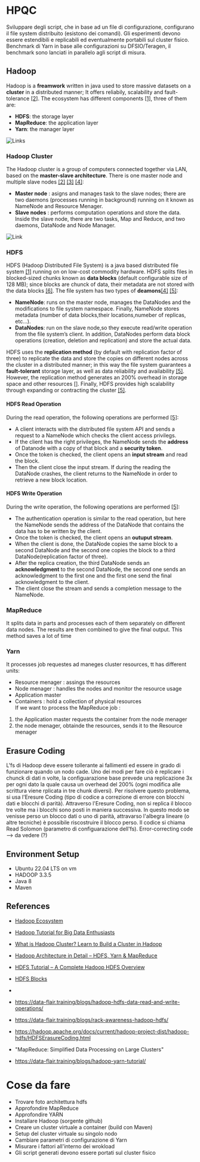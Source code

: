 # HPQC
Sviluppare degli script, che in base ad un file di configurazione, configurano il file system distribuito (esistono dei comandi). Gli esperimenti devono essere estendibili e replicabili ed eventualmente portabili sul cluster fisico.
Benchmark di Yarn in base alle configurazioni su DFSIO/Teragen, il benchmark sono lanciati in parallelo agli script di misura.


## Hadoop
Hadoop is a **freamwork** written in java used to store massive datasets on a **cluster** in a distributed manner; It offers reliabily, scalability and fault-tolerance [[2]](#2). The ecosystem has different components [[1]](#1), three of them are:
* **HDFS**: the storage layer
* **MapReduce**: the application layer
* **Yarn**: the manager layer

![Links](https://data-flair.training/blogs/wp-content/uploads/sites/2/2017/04/Hadoop-Ecosystem-2-01.jpg)

### Hadoop Cluster
The Hadoop cluster is a group of computers connected together via LAN, based on the **master-slave architecture**. There is one master node and multiple slave nodes [[2]](#2) [[3]](#3) [[4]](#4):
* **Master node** : asigns and manages task to the slave nodes; there are two daemons (processes running in background) running on it known as NameNode and Resource Menager. 
* **Slave nodes** : performs computation operations and store the data. Inside the slave node, there are two tasks, Map and Reduce, and two daemons, DataNode and Node Manager.

![Link](https://data-flair.training/blogs/wp-content/uploads/sites/2/2019/02/Hadoop-Architecture2-01.jpg)


### HDFS
HDFS (Hadoop Distributed File System) is a java based distributed file system [[1]](#1) running on on low-cost commodity hardware. HDFS splits files in blocked-sized chunks known as **data blocks** (default configurable size of 128 MB); since blocks are chunck of data, their metadata are not stored with the data blocks [[6]](#6). The file system has two types of **deamons**[[4]](#4) [[5]](#5):
* **NameNode**: runs on the master node, manages the DataNodes and the modifications to file system namespace. Finally, NameNode stores metadata (number of data blocks,their locations,numeber of replicas, etc...).
* **DataNodes**: run on the slave node,so they execute read/write operation from the file system’s client. In addition, DataNodes perform data block operations (creation, deletion and replication) and store the actual data.  

HDFS uses the **replication method** (by default with replication factor of three) to replicate the data and store the copies on different nodes across the cluster in a distributed manner; in this way the file system guarantees a **fault-tolerant** storage layer, as well as data reliability and availability [[5]](#5). However, the replication method generates an 200% overhead in storage space and other resources [[]](). Finally, HDFS provides high scalability through expanding or contracting the cluster  [[5]](#5).

#### HDFS Read Operation
During the read operation, the following operations are performed [[5]](#5):
* A client interacts with the distributed file system API and sends a request to a NameNode which checks the client access privilegs.
* If the client has the right privileges, the NameNode sends the **address** of Datanode with a copy of that block and a **security token**.
* Once the token is checked, the client opens an **input stream** and read the block.
* Then the client close the input stream.
If during the reading the DataNode crashes, the client returns to the NameNode in order to retrieve a new block location.

#### HDFS Write Operation
During the write operation, the following operations are performed [[5]](#5):
* The authentication operation is similar to the read operation, but here the NameNode sends the address of the DataNode that contains the data has to be written by the client.
* Once the token is checked, the client opens an **outuput stream**.
* When the client is done, the DataNode copies the same block to a second DataNode and the second one copies the block to a third DataNode(replication factor of three).
* After the replica creation, the third DataNode sends an **acknowledgment** to the second DataNode, the second one sends an acknowledgment to the first one and the first one send the final acknowledgment to the client.
* The client close the stream and sends a completion message to the NameNode.


### MapReduce
It splits data in parts and processes each of them separately on different data nodes. The results are then combined to give the final output. This method saves a lot of time

### Yarn
It processes job requestes ad maneges cluster resources, tt has different units:
* Resource menager : assings the resources
* Node menager : handles the nodes and monitor the resource usage
* Application master
* Containers : hold a collection of physical resources  
If we want to process the MapReduce job :
1) the Application master requests the container from the node menager
2) the node menager, obtainde the resources, sends it to the Resource menager

## Erasure Coding
L'fs di Hadoop deve essere tollerante ai fallimenti ed essere in grado di funzionare quando un nodo cade. Uno dei modi per fare ciò è replicare i chunck di dati n volte, la configuarazione base prevede una replicazione 3x per ogni dato la quale causa un overhead del 200% (ogni modifica alle scrittura viene rplicata in tre chunk diversi). Per risolvere questo problema, si usa l'Eresure Coding (tipo di codice a correzione di errore con blocchi dati e blocchi di parità). Attraverso l'Eresure Coding, non si replica il blocco tre volte ma i blocchi sono posti in maniera successiva. In questo modo se venisse perso un blocco dati o uno di parità, attravarso l'albegra lineare (o altre tecniche) è possibile riscostruire il blocco perso. Il codice si chiama Read Solomon (parametro di configuarazione dell'fs).
Error-correcting code --> da vedere (?)


## Environment Setup
* Ubuntu 22.04 LTS on vm
* HADOOP 3.3.5
* Java 8
* Maven


## References
* <a id="1"></a> [Hadoop Ecosystem](https://data-flair.training/blogs/hadoop-ecosystem-components/)
* <a id="2"></a> [Hadoop Tutorial for Big Data Enthusiasts](https://data-flair.training/blogs/hadoop-tutorial/) <!-- Qua si parla anche di erasure coding-->
* <a id="3"></a> [What is Hadoop Cluster? Learn to Build a Cluster in Hadoop](https://data-flair.training/blogs/what-is-hadoop-cluster/)
* <a id="4"></a> [Hadoop Architecture in Detail – HDFS, Yarn & MapReduce](https://data-flair.training/blogs/hadoop-architecture/)
* <a id="5"></a> [HDFS Tutorial – A Complete Hadoop HDFS Overview](https://data-flair.training/blogs/hadoop-hdfs-tutorial/)
* <a id="6"></a> [HDFS Blocks](https://data-flair.training/blogs/data-block/)
* <a id="7"></a> 

* https://data-flair.training/blogs/hadoop-hdfs-data-read-and-write-operations/
* https://data-flair.training/blogs/rack-awareness-hadoop-hdfs/
* https://hadoop.apache.org/docs/current/hadoop-project-dist/hadoop-hdfs/HDFSErasureCoding.html
* "MapReduce: Simplified Data Processing on Large Clusters"
* https://data-flair.training/blogs/hadoop-yarn-tutorial/


# Cose da fare
* Trovare foto architettura hdfs
* Approfondire MapReduce
* Approfondire YARN
* Installare Hadoop (sorgente github)
* Creare un cluster virtuale a container (build con Maven)
* Setup del cluster virtuale su singolo nodo
* Cambiare parametri di configurazione di Yarn
* Misurare i fattori all'interno dei wrokload
* Gli script generati devono essere portati sul cluster fisico